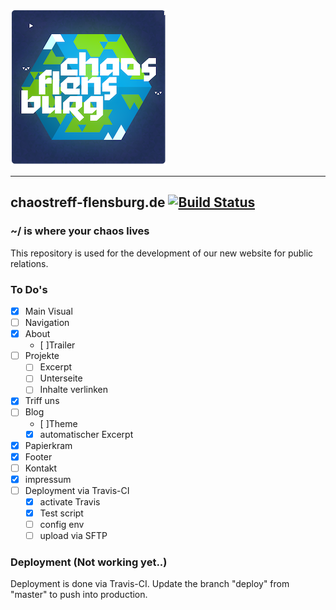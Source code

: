 ![Logo Chaostreff Flensburg](./doc/logo.png)

---
## chaostreff-flensburg.de [![Build Status](https://travis-ci.org/chaostreff-flensburg/website.svg?branch=deploy)](https://travis-ci.org/chaostreff-flensburg/website)
### ~/ is where your chaos lives
This repository is used for the development of our new website for public relations.


### To Do's

- [X] Main Visual
- [ ] Navigation
- [X] About
  - [ ]Trailer
- [ ] Projekte
  - [ ] Excerpt
  - [ ] Unterseite
  - [ ] Inhalte verlinken
- [X] Triff uns
- [ ] Blog
  - [ ]Theme
  - [x] automatischer Excerpt
- [X] Papierkram
- [X] Footer
- [ ] Kontakt
- [X] impressum
- [ ] Deployment via Travis-CI
  - [x] activate Travis
  - [x] Test script
  - [ ] config env
  - [ ] upload via SFTP

### Deployment (Not working yet..)

Deployment is done via Travis-CI. Update the branch "deploy" from "master" to push into production.

